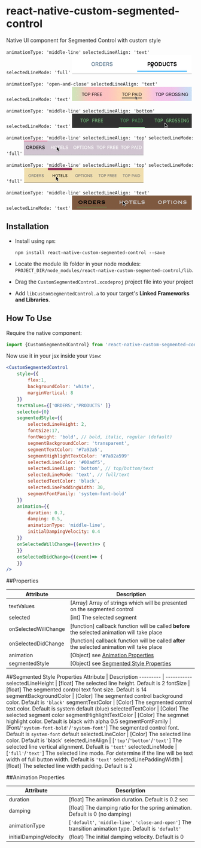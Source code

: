 # react-native-custom-segmented-control
Native UI component for Segmented Control with custom style

`animationType: 'middle-line'`
`selectedLineAlign: 'text'`
`selectedLineMode: 'full'`
![Screenshots](images/my_segmented1.gif)

`animationType: 'open-and-close'`
`selectedLineAlign: 'text'`
`selectedLineMode: 'text'`
![Screenshots](images/my_segmented6.gif)

`animationType: 'middle-line'`
`selectedLineAlign: 'bottom'`
`selectedLineMode: 'text'`
![Screenshots](images/my_segmented3.gif)

`animationType: 'middle-line'`
`selectedLineAlign: 'top'`
`selectedLineMode: 'full'`
![Screenshots](images/my_segmented4.gif)

`animationType: 'middle-line'`
`selectedLineAlign: 'top'`
`selectedLineMode: 'full'`
![Screenshots](images/my_segmented5.gif)

`animationType: 'middle-line'`
`selectedLineAlign: 'text'`
`selectedLineMode: 'text'`
![Screenshots](images/my_segmented2.gif)

## Installation

- Install using `npm`:

	```
	npm install react-native-custom-segmented-control --save
	```

- Locate the module lib folder in your node modules:
	`PROJECT_DIR/node_modules/react-native-custom-segmented-control/lib`.

- Drag the `CustomSegmentedControl.xcodeproj` project file into your project

- Add `libCustomSegmentedControl.a` to your target's **Linked Frameworks and Libraries**.

## How To Use
Require the native component:

```js
import {CustomSegmentedControl} from 'react-native-custom-segmented-control'
```

Now use it in your jsx inside your `View`:

```jsx
<CustomSegmentedControl 
	style={{
		flex:1,
		backgroundColor: 'white',	
		marginVertical: 8
	}}
	textValues={['ORDERS','PRODUCTS' ]}
	selected={0}
	segmentedStyle={{
		selectedLineHeight: 2,
		fontSize:17,
		fontWeight: 'bold', // bold, italic, regular (default)
		segmentBackgroundColor: 'transparent',
		segmentTextColor: '#7a92a5',
		segmentHighlightTextColor: '#7a92a599'
		selectedLineColor: '#00adf5',
		selectedLineAlign: 'bottom', // top/bottom/text
		selectedLineMode: 'text', // full/text
		selectedTextColor: 'black',                                                  
		selectedLinePaddingWidth: 30,
		segmentFontFamily: 'system-font-bold'
	}}
	animation={{
		duration: 0.7,
		damping: 0.5,
		animationType: 'middle-line',
		initialDampingVelocity: 0.4
	}}
	onSelectedWillChange={(event)=> {
	}}
	onSelectedDidChange={(event)=> {
	}}
/>
```

##Properties

Attribute | Description
-------- | -----------
textValues | [Array] Array of strings which will be presented on the segmented control
selected | [int] The selected segment
onSelectedWillChange | [function] callback function will be called **before** the selected animation will take place
onSelectedDidChange | [function] callback function will be called **after** the selected animation will take place
animation | [Object] see [Animation Properties](README.md#animation-properties)
segmentedStyle | [Object] see [Segmented Style Properties](README.md#segmented-style-properties)

                                                 
##Segmented Style Properties
Attribute | Description
--------- | -----------
selectedLineHeight | [float] The selected line height. Default is 2
fontSize | [float] The segmented control text font size. Default is 14
segmentBackgroundColor | [Color] The segmented control background color. Default is `'black'`
segmentTextColor | [Color] The segmented control text color. Default is system default (blue)
selectedTextColor | [Color] The selected segment color
segmentHighlightTextColor | [Color] The segmnet highlight color. Default is black with alpha 0.5
segmentFontFamily | [Font/`'system-font-bold'`/`'system-font'`] The segmented control font. Default is `system-font` default
selectedLineColor | [Color] The selected line color. Default is 'black'
selectedLineAlign | [`'top'`/`'bottom'`/`'text'`] The selected line vertical alignment. Defualt is `'text'`
selectedLineMode | [`'full'`/`'text'`] The selected line mode. For determine if the line will be text width of full button width. Default is `'text'`
selectedLinePaddingWidth | [float] The selected line width padding. Default is 2



##Animation Properties
 
Attribute | Description
--------- | -----------
duration | [float] The animation duration. Default is 0.2 sec
damping | [float] The damping ratio for the spring animation. Default is 0 (no damping)
animationType | [`'default'`, `'middle-line'`, `'close-and-open'`] The transition animation type. Default is `'default'`
initialDampingVelocity | (float) The initial damping velocity. Default is 0
